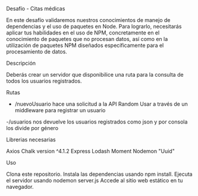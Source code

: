 Desafío - Citas médicas

En  este desafío validaremos nuestros conocimientos de manejo de dependencias y el uso de
paquetes en Node. Para lograrlo, necesitarás aplicar tus habilidades en el uso de NPM,
concretamente en el conocimiento de paquetes que no procesan datos, así como en la
utilización de paquetes NPM diseñados específicamente para el procesamiento de datos.

Descripción

Deberás crear un servidor que disponibilice una ruta para la consulta de todos los usuarios  registrados. 

Rutas 

- /nuevoUsuario hace una solicitud a la API Random Usar a través de un middleware para registrar un usuario

-/usuarios nos devuelve los usuarios registrados como json y por consola los divide por género

Librerias necesarias

Axios
Chalk version ^4.1.2
Express
Lodash
Moment
Nodemon
"Uuid"

Uso

Clona este repositorio. 
Instala las dependencias usando npm install.
Ejecuta el servidor usando nodemon server.js
Accede al sitio web estático en tu navegador.
